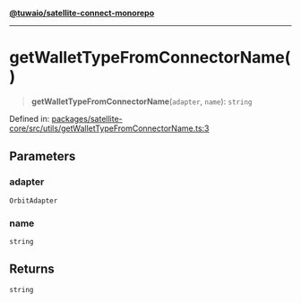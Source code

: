 [**@tuwaio/satellite-connect-monorepo**](../../../README.md)

***

# getWalletTypeFromConnectorName()

> **getWalletTypeFromConnectorName**(`adapter`, `name`): `string`

Defined in: [packages/satellite-core/src/utils/getWalletTypeFromConnectorName.ts:3](https://github.com/TuwaIO/satellite-connect/blob/46085d28e0b4ff146f6da7e03a614830032927cd/packages/satellite-core/src/utils/getWalletTypeFromConnectorName.ts#L3)

## Parameters

### adapter

`OrbitAdapter`

### name

`string`

## Returns

`string`
